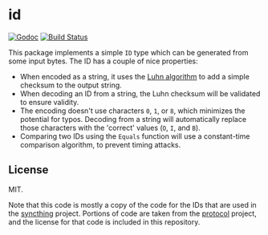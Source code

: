 # id

[![Godoc](http://img.shields.io/badge/godoc-reference-blue.svg?style=flat)](https://godoc.org/github.com/andrew-d/id) [![Build Status](https://travis-ci.org/andrew-d/id.svg?branch=master)](https://travis-ci.org/andrew-d/id)

This package implements a simple `ID` type which can be generated from some
input bytes.  The ID has a couple of nice properties:

- When encoded as a string, it uses the [Luhn algorithm][luhn] to add a simple
  checksum to the output string.
- When decoding an ID from a string, the Luhn checksum will be validated to
  ensure validity.
- The encoding doesn't use characters `0`, `1`, or `8`, which minimizes the
  potential for typos.  Decoding from a string will automatically replace those
  characters with the 'correct' values (`O`, `I`, and `B`).
- Comparing two IDs using the `Equals` function will use a constant-time
  comparison algorithm, to prevent timing attacks.


## License

MIT.

Note that this code is mostly a copy of the code for the IDs that are used in
the [syncthing][sync] project.  Portions of code are taken from the
[protocol][proto] project, and the license for that code is included in this
repository.


[luhn]: https://en.wikipedia.org/wiki/Luhn_algorithm
[sync]: https://syncthing.net/
[proto]: https://github.com/syncthing/protocol
